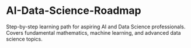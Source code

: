 # AI-Data-Science-Roadmap
Step-by-step learning path for aspiring AI and Data Science professionals. Covers fundamental mathematics, machine learning, and advanced data science topics.
